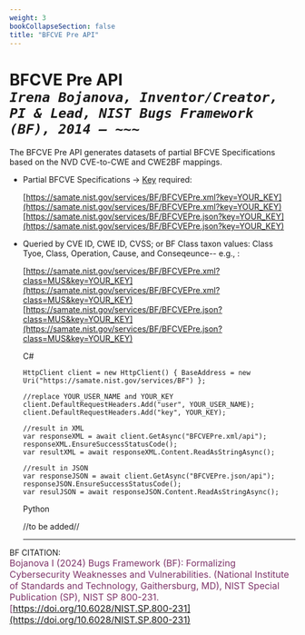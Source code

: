 ```yaml
---
weight: 3
bookCollapseSection: false
title: "BFCVE Pre API"
---
```


<!-- Google tag (gtag.js) -->
<script async src="https://www.googletagmanager.com/gtag/js?id=G-PJ364XPP9F"></script>
<script>
  window.dataLayer = window.dataLayer || [];
  function gtag(){dataLayer.push(arguments);}
  gtag('js', new Date());

  gtag('config', 'G-PJ364XPP9F');
</script>

# BFCVE Pre API <br/> _`Irena Bojanova, Inventor/Creator, PI & Lead, NIST Bugs Framework (BF), 2014 – ~~~`_

The BFCVE Pre API generates datasets of partial BFCVE Specifications based on the NVD CVE-to-CWE and CWE2BF mappings.

- Partial BFCVE Specifications &rarr; [Key](https://forms.gle/SRZyva5Vn1i4dQQ2A) required:

  [https://samate.nist.gov/services/BF/BFCVEPre.xml?key=YOUR_KEY](https://samate.nist.gov/services/BF/BFCVEPre.xml?key=YOUR_KEY)<br/>
  [https://samate.nist.gov/services/BF/BFCVEPre.json?key=YOUR_KEY](https://samate.nist.gov/services/BF/BFCVEPre.json?key=YOUR_KEY)

- Queried by CVE ID, CWE ID, CVSS; or BF Class taxon values: Class Tyoe, Class, Operation, Cause, and Conseqeunce-- e.g., :<br/>

  [https://samate.nist.gov/services/BF/BFCVEPre.xml?class=MUS&key=YOUR_KEY](https://samate.nist.gov/services/BF/BFCVEPre.xml?class=MUS&key=YOUR_KEY)<br/>
  [https://samate.nist.gov/services/BF/BFCVEPre.json?class=MUS&key=YOUR_KEY](https://samate.nist.gov/services/BF/BFCVEPre.json?class=MUS&key=YOUR_KEY)

  C# <br/>
        
      HttpClient client = new HttpClient() { BaseAddress = new Uri("https://samate.nist.gov/services/BF") };

      //replace YOUR_USER_NAME and YOUR_KEY
      client.DefaultRequestHeaders.Add("user", YOUR_USER_NAME);
      client.DefaultRequestHeaders.Add("key", YOUR_KEY);

      //result in XML
      var responseXML = await client.GetAsync("BFCVEPre.xml/api");
      responseXML.EnsureSuccessStatusCode();        
      var resultXML = await responseXML.Content.ReadAsStringAsync();

      //result in JSON
      var responseJSON = await client.GetAsync("BFCVEPre.json/api");       
      responseJSON.EnsureSuccessStatusCode();         
      var resulJSON = await responseJSON.Content.ReadAsStringAsync();

   Python
      
    //to be added//
    
  _________________________________

BF CITATION: <br/>
<l style="font-size: 16px; color: #7D3368"> Bojanova I (2024) Bugs Framework (BF): Formalizing Cybersecurity Weaknesses and Vulnerabilities. (National Institute of Standards and Technology, Gaithersburg, MD), NIST Special Publication (SP), NIST SP 800-231. [https://doi.org/10.6028/NIST.SP.800-231](https://doi.org/10.6028/NIST.SP.800-231)</l> 